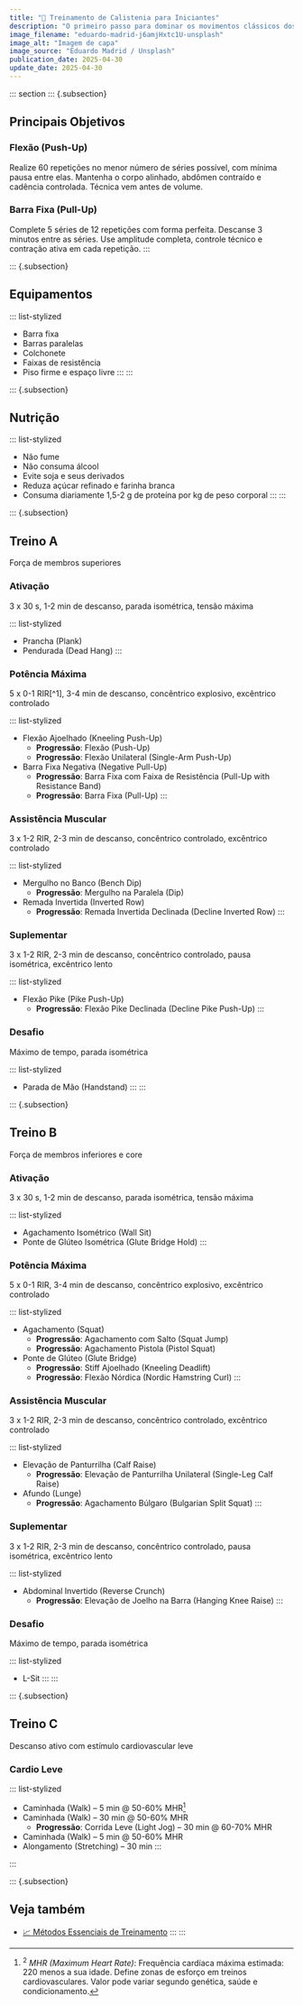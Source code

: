 ```yaml
---
title: "🤸 Treinamento de Calistenia para Iniciantes"
description: "O primeiro passo para dominar os movimentos clássicos dos protagonistas de anime."
image_filename: "eduardo-madrid-j6amjHxtc1U-unsplash"
image_alt: "Imagem de capa"
image_source: "Eduardo Madrid / Unsplash"
publication_date: 2025-04-30
update_date: 2025-04-30
---
```

::: section
::: {.subsection}
## Principais Objetivos

### Flexão (Push-Up)

Realize 60 repetições no menor número de séries possível, com mínima pausa entre elas. Mantenha o corpo alinhado, abdômen contraído e cadência controlada. Técnica vem antes de volume.

### Barra Fixa (Pull-Up)

Complete 5 séries de 12 repetições com forma perfeita. Descanse 3 minutos entre as séries. Use amplitude completa, controle técnico e contração ativa em cada repetição.
:::

::: {.subsection}
## Equipamentos

::: list-stylized
* Barra fixa
* Barras paralelas
* Colchonete
* Faixas de resistência
* Piso firme e espaço livre
:::
:::

::: {.subsection}
## Nutrição

::: list-stylized
* Não fume
* Não consuma álcool
* Evite soja e seus derivados
* Reduza açúcar refinado e farinha branca
* Consuma diariamente 1,5-2 g de proteína por kg de peso corporal
:::
:::

::: {.subsection}
<hgroup>
## Treino A
<p class="subheading">Força de membros superiores</p>
</hgroup>

### Ativação
<p class="subheading">3 x 30 s, 1-2 min de descanso, parada isométrica, tensão máxima</p>

::: list-stylized
* Prancha (Plank)
* Pendurada (Dead Hang)
:::

### Potência Máxima
<p class="subheading">5 x 0-1 RIR[^1], 3-4 min de descanso, concêntrico explosivo, excêntrico controlado</p>

[^1]: <sup>1</sup> _RIR (Reps in Reserve)_: Encerre a série com uma quantidade de repetições em reserva, sem atingir a falha – ou seja, quando você ainda conseguiria completar aquele número de repetições com forma perfeita. Garante estímulo eficaz com mínima fadiga, ideal para consistência e domínio técnico.

::: list-stylized
* Flexão Ajoelhado (Kneeling Push-Up)
  + **Progressão**: Flexão (Push-Up)
  + **Progressão**: Flexão Unilateral (Single-Arm Push-Up)
* Barra Fixa Negativa (Negative Pull-Up)
  + **Progressão**: Barra Fixa com Faixa de Resistência (Pull-Up with Resistance Band)
  + **Progressão**: Barra Fixa (Pull-Up)
:::

### Assistência Muscular
<p class="subheading">3 x 1-2 RIR, 2-3 min de descanso, concêntrico controlado, excêntrico controlado</p>

::: list-stylized
* Mergulho no Banco (Bench Dip)
  + **Progressão**: Mergulho na Paralela (Dip)
* Remada Invertida (Inverted Row)
  + **Progressão**: Remada Invertida Declinada (Decline Inverted Row)
:::

### Suplementar
<p class="subheading">3 x 1-2 RIR, 2-3 min de descanso, concêntrico controlado, pausa isométrica, excêntrico lento</p>

::: list-stylized
* Flexão Pike (Pike Push-Up)
  + **Progressão**: Flexão Pike Declinada (Decline Pike Push-Up)
:::

### Desafio
<p class="subheading">Máximo de tempo, parada isométrica</p>

::: list-stylized
* Parada de Mão (Handstand)
:::
:::

::: {.subsection}
<hgroup>
## Treino B
<p class="subheading">Força de membros inferiores e core</p>
</hgroup>

### Ativação
<p class="subheading">3 x 30 s, 1-2 min de descanso, parada isométrica, tensão máxima</p>

::: list-stylized
* Agachamento Isométrico (Wall Sit)
* Ponte de Glúteo Isométrica (Glute Bridge Hold)
:::

### Potência Máxima
<p class="subheading">5 x 0-1 RIR, 3-4 min de descanso, concêntrico explosivo, excêntrico controlado</p>

::: list-stylized
* Agachamento (Squat)
  + **Progressão**: Agachamento com Salto (Squat Jump)
  + **Progressão**: Agachamento Pistola (Pistol Squat)
* Ponte de Glúteo (Glute Bridge)
  + **Progressão**: Stiff Ajoelhado (Kneeling Deadlift)
  + **Progressão**: Flexão Nórdica (Nordic Hamstring Curl)
:::

### Assistência Muscular
<p class="subheading">3 x 1-2 RIR, 2-3 min de descanso, concêntrico controlado, excêntrico controlado</p>

::: list-stylized
* Elevação de Panturrilha (Calf Raise)
  + **Progressão**: Elevação de Panturrilha Unilateral (Single-Leg Calf Raise)
* Afundo (Lunge)
  + **Progressão**: Agachamento Búlgaro (Bulgarian Split Squat)
:::

### Suplementar
<p class="subheading">3 x 1-2 RIR, 2-3 min de descanso, concêntrico controlado, pausa isométrica, excêntrico lento</p>

::: list-stylized
* Abdominal Invertido (Reverse Crunch)
  + **Progressão**: Elevação de Joelho na Barra (Hanging Knee Raise)
:::

### Desafio
<p class="subheading">Máximo de tempo, parada isométrica</p>

::: list-stylized
* L-Sit
:::
:::

::: {.subsection}
<hgroup>
## Treino C
<p class="subheading">Descanso ativo com estímulo cardiovascular leve</p>
</hgroup>

### Cardio Leve

::: list-stylized
* Caminhada (Walk) – 5 min @ 50-60% MHR[^2]
* Caminhada (Walk) – 30 min @ 50-60% MHR
  + **Progressão**: Corrida Leve (Light Jog) – 30 min @ 60-70% MHR
* Caminhada (Walk) – 5 min @ 50-60% MHR
* Alongamento (Stretching) – 30 min
:::

[^2]: <sup>2</sup> _MHR (Maximum Heart Rate)_: Frequência cardíaca máxima estimada: 220 menos a sua idade. Define zonas de esforço em treinos cardiovasculares. Valor pode variar segundo genética, saúde e condicionamento.

:::

::: {.subsection}
## Veja também
* [📈 Métodos Essenciais de Treinamento](/essential-training-methods/)
:::
:::
